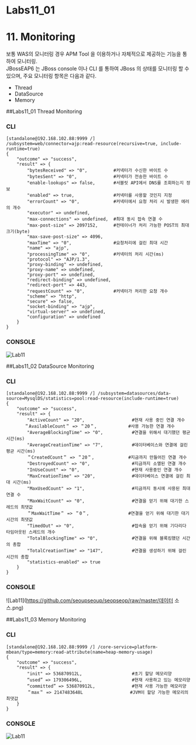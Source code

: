 # Labs11_01

# 11. Monitoring 

보통 WAS의 모니터링 경우 APM Tool 을 이용하거나 자체적으로 제공하는 기능을 통하여 모니터링.  
JBossEAP6 는 JBoss console 이나 CLI 를 통하여 JBoss 의 상태를 모니터링 할 수 있으며,  주요 모니터링 항목은 다음과 같다.

 - Thread 
 - DataSource
 - Memory 


##Labs11_01 Thread Monitoring

### CLI
```
[standalone@192.168.102.88:9999 /]
/subsystem=web/connector=ajp:read-resource(recursive=true, include-runtime=true)
{
    "outcome" => "success",
    "result" => {
        "bytesReceived" => "0",          #커넥터가 수신한 바이트 수 
        "bytesSent" => "0",              #커넥터가 전송한 바이트 수 
        "enable-lookups" => false,       #서블릿 API에서 DNS를 조회하는지 정보
        "enabled" => true,               #커넥터를 사용할 것인지 지정
        "errorCount" => "0",             #커넥터에서 요청 처리 시 발생한 에러의 개수
        "executor" => undefined,
        "max-connections" => undefined,  #최대 동시 접속 연결 수
        "max-post-size" => 2097152,      #컨테이너가 처리 가능한 POST의 최대 크기(byte)
        "max-save-post-size" => 4096,
        "maxTime" => "0",                #요청처리에 걸린 최대 시간
        "name" => "ajp",
        "processingTime" => "0",         #커넥터의 처리 시간(ms)
        "protocol" => "AJP/1.3",         
        "proxy-binding" => undefined,    
        "proxy-name" => undefined,
        "proxy-port" => undefined,
        "redirect-binding" => undefined,
        "redirect-port" => 443,
        "requestCount" => "0",           #커넥터가 처리한 요청 개수
        "scheme" => "http",
        "secure" => false,
        "socket-binding" => "ajp",
        "virtual-server" => undefined,
        "configuration" => undefined
    }
}
```
### CONSOLE
![Lab11](https://github.com/seoupseoup/seopseop/raw/master/쓰레드.png)


##Labs11_02 DataSource Monitoring

### CLI
```
[standalone@192.168.102.88:9999 /] /subsystem=datasources/data-source=MysqlDS/statistics=pool:read-resource(include-runtime=true)
{
    "outcome" => "success",
    "result" => {
        "ActiveCount" => "20",                  #현재 사용 중인 연결 개수
       ＂AvailableCount＂ => ＂20＂,            #사용 가능한 연결 개수
        "AverageBlockingTime" => "0",           #연결을 위해서 대기했던 평균 시간(ms)
        "AverageCreationTime" => "7",           #데이터베이스와 연결에 걸린 평균 시간(ms)
        ＂CreatedCount＂ => ＂20＂,             #지금까지 만들어진 연결 개수
        "DestroyedCount" => "0",                #지금까지 소멸된 연결 개수
        "InUseCount" => "0",                    #현재 사용중인 연결 개수
        "MaxCreationTime" => "20",              #데이터베이스 연결에 걸린 최대 시간(ms) 
        "MaxUsedCount" => "1",                  #지금까지 동시에 사용된 최대 연결 수 
        "MaxWaitCount" => "0",                  #연결을 얻기 위해 대기한 스레드의 최댓값 
        ＂MaxWaitTime＂ => ＂0＂,               #연결을 얻기 위해 대기한 대기 시간의 최댓값
        "TimedOut" => "0",                      #접속을 얻기 위해 기다리다 타임아웃된 스레드의 개수  
        "TotalBlockingTime" => "0",             #연결을 위해 블록킹했던 시간의 총합
        "TotalCreationTime" => "147",           #연결을 생성하기 위해 걸린 시간의 총합
        "statistics-enabled" => true
    }
}
```
### CONSOLE
![Lab11](https://github.com/seoupseoup/seopseop/raw/master/데이터 소스.png)


##Labs11_03 Memory Monitoring
### CLI
```
[standalone@192.168.102.88:9999 /] /core-service=platform-mbean/type=memory:read-attribute(name=heap-memory-usage)
{
    "outcome" => "success",
    "result" => {
        "init" => 536870912L,                   #초기 할당 메모리양
        “used” => 179306496L,                   #현재 사용하고 있는 메모리양
        “committed” => 536870912L,              #현재 사용 가능한 메모리양
        ＂max＂ => 2147483648L                  #JVM이 할당 가능한 메모리의 최댓값
    }
}
```
### CONSOLE
![Lab11](https://github.com/seoupseoup/seopseop/raw/master/memory.png)
